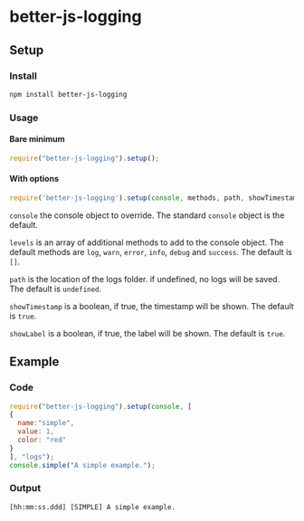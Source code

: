 # better-js-logging

## Setup

### Install

```bash
npm install better-js-logging
```

### Usage

#### Bare minimum

```javascript
require("better-js-logging").setup();
```

#### With options

```javascript
require('better-js-logging').setup(console, methods, path, showTimestamp, showLabel);
```

`console` the console object to override. The standard `console` object is the default.

`levels` is an array of additional methods to add to the console object. The default methods are `log`, `warn`, `error`, `info`, `debug` and `success`. The default is `[]`.

`path` is the location of the logs folder. if undefined, no logs will be saved. The default is `undefined`.

`showTimestamp` is a boolean, if true, the timestamp will be shown. The default is `true`.

`showLabel` is a boolean, if true, the label will be shown. The default is `true`.

## Example

### Code

```javascript
require("better-js-logging").setup(console, [
{
  name:"simple",
  value: 1,
  color: "red"
}
], "logs");
console.simple("A simple example.");
```

### Output

```txt
[hh:mm:ss.ddd] [SIMPLE] A simple example.
```
